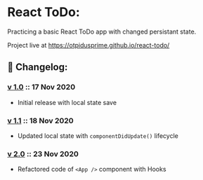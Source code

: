 # React ToDo:

Practicing a basic React ToDo app with changed persistant state.

Project live at https://otpidusprime.github.io/react-todo/

## 💫 Changelog:

### **[v 1.0](https://github.com/otpidusprime/react-todo/releases/tag/v1.0)** :: 17 Nov 2020

* Initial release with local state save

### **[v 1.1](https://github.com/otpidusprime/react-todo/releases/tag/v1.1)** :: 18 Nov 2020

* Updated local state with `componentDidUpdate()` lifecycle

### **[v 2.0](https://github.com/otpidusprime/react-todo/releases/tag/v2.0)** :: 23 Nov 2020

* Refactored code of `<App />` component with Hooks